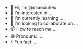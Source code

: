 - 👋 Hi, I’m @miaoxiuhex
- 👀 I’m interested in ...
- 🌱 I’m currently learning ...
- 💞️ I’m looking to collaborate on ...
- 📫 How to reach me ...
- 😄 Pronouns: ...
- ⚡ Fun fact: ...

<!---
miaoxiuhex/miaoxiuhex is a ✨ special ✨ repository because its `README.md` (this file) appears on your GitHub profile.
You can click the Preview link to take a look at your changes.
--->
